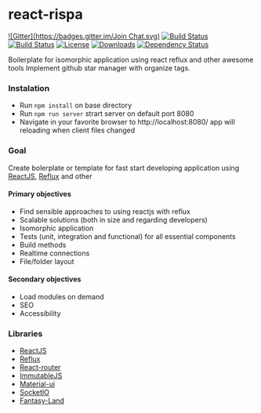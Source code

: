 react-rispa
================

[![Gitter](https://badges.gitter.im/Join Chat.svg)](https://gitter.im/Laiff/react-rispa?utm_source=badge&utm_medium=badge&utm_campaign=pr-badge&utm_content=badge)
[![Build Status](http://img.shields.io/travis/Laiff/react-rispa/master.svg?style=flat)](https://travis-ci.org/Laiff/react-rispa)
[![Build Status](http://img.shields.io/travis/Laiff/react-rispa/develop.svg?style=flat)](https://travis-ci.org/Laiff/react-rispa)
[![License](http://img.shields.io/npm/l/react-rispa.svg?style=flat)](https://npmjs.org/package/react-rispa)
[![Downloads](http://img.shields.io/npm/dm/react-rispa.svg?style=flat)](https://npmjs.org/package/react-rispa)
[![Dependency Status](https://david-dm.org/Laiff/react-rispa.svg?style=flat)](https://david-dm.org/Laiff/react-rispa)

Boilerplate for isomorphic application using react reflux and other awesome tools
Implement github star manager with organize tags. 

### Instalation
 * Run ```npm install``` on base directory
 * Run ```npm run server``` strart server on default port 8080
 * Navigate in your favorite browser to http://localhost:8080/ app will reloading when client files changed

### Goal 
Create bolerplate or template for fast start developing application using [ReactJS](https://facebook.github.io/react/), [Reflux](https://github.com/spoike/refluxjs) and other

#### Primary objectives
* Find sensible approaches to using reactjs with reflux
* Scalable solutions (both in size and regarding developers)
* Isomorphic application
* Tests (unit, integration and functional) for all essential components
* Build methods
* Realtime connections
* File/folder layout

#### Secondary objectives
* Load modules on demand
* SEO 
* Accessibility

### Libraries
* [ReactJS](https://facebook.github.io/react/)
* [Reflux](https://github.com/spoike/refluxjs)
* [React-router](https://github.com/rackt/react-router/)
* [ImmutableJS](https://github.com/facebook/immutable-js)
* [Material-ui](https://github.com/callemall/material-ui)
* [SocketIO](http://socket.io/)
* [Fantasy-Land](https://github.com/fantasyland/fantasy-land)
